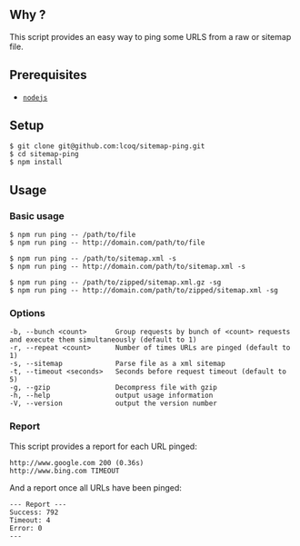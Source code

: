 ## Why ?

This script provides an easy way to ping some URLS from a raw or sitemap file.

## Prerequisites

* [`nodejs`](https://nodejs.org/en/)

## Setup

```
$ git clone git@github.com:lcoq/sitemap-ping.git
$ cd sitemap-ping
$ npm install
```

## Usage

### Basic usage

```
$ npm run ping -- /path/to/file
$ npm run ping -- http://domain.com/path/to/file
```

```
$ npm run ping -- /path/to/sitemap.xml -s
$ npm run ping -- http://domain.com/path/to/sitemap.xml -s
```

```
$ npm run ping -- /path/to/zipped/sitemap.xml.gz -sg
$ npm run ping -- http://domain.com/path/to/zipped/sitemap.xml -sg
```


### Options

```
-b, --bunch <count>       Group requests by bunch of <count> requests and execute them simultaneously (default to 1)
-r, --repeat <count>      Number of times URLs are pinged (default to 1)
-s, --sitemap             Parse file as a xml sitemap
-t, --timeout <seconds>   Seconds before request timeout (default to 5)
-g, --gzip                Decompress file with gzip
-h, --help                output usage information
-V, --version             output the version number
```

### Report

This script provides a report for each URL pinged:

```
http://www.google.com 200 (0.36s)
http://www.bing.com TIMEOUT
```

And a report once all URLs have been pinged:

```
--- Report ---
Success: 792
Timeout: 4
Error: 0
---
```
